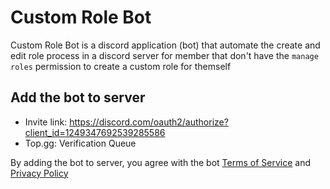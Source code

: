 # Custom Role Bot

Custom Role Bot is a discord application (bot) that 
automate the create and edit role process in a discord server 
for member that don't have the `manage roles` permission to
create a custom role for themself

## Add the bot to server
- Invite link: https://discord.com/oauth2/authorize?client_id=1249347692539285586
- Top.gg: Verification Queue

By adding the bot to server, you agree with the bot 
[Terms of Service](./terms-of-service.md) and [Privacy Policy](./privacy-policy.md)


